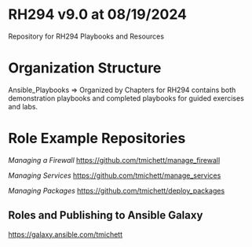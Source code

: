 # RH294 v9.0 at 08/19/2024
Repository for RH294 Playbooks and Resources

# Organization Structure

Ansible_Playbooks => Organized by Chapters for RH294 contains both demonstration playbooks and completed playbooks for guided exercises and labs.


# Role Example Repositories

*Managing a Firewall*
https://github.com/tmichett/manage_firewall

*Managing Services*
https://github.com/tmichett/manage_services

*Managing Packages*
https://github.com/tmichett/deploy_packages


## Roles and Publishing to Ansible Galaxy

https://galaxy.ansible.com/tmichett

